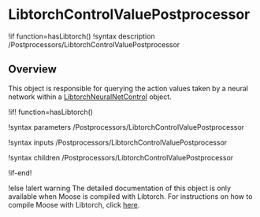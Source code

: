 # LibtorchControlValuePostprocessor

!if function=hasLibtorch()
!syntax description /Postprocessors/LibtorchControlValuePostprocessor

## Overview

This object is responsible for querying the action values taken by a neural network
within a [LibtorchNeuralNetControl](source/libtorch/controls/LibtorchNeuralNetControl.md) object.

!if! function=hasLibtorch()

!syntax parameters /Postprocessors/LibtorchControlValuePostprocessor

!syntax inputs /Postprocessors/LibtorchControlValuePostprocessor

!syntax children /Postprocessors/LibtorchControlValuePostprocessor

!if-end!

!else
!alert warning
The detailed documentation of this object is only available when Moose is compiled with Libtorch.
For instructions on how to compile Moose with Libtorch, click [here](install_libtorch.md).
